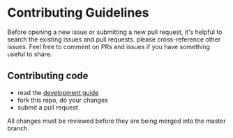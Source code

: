 # Contributing Guidelines

Before opening a new issue or submitting a new pull request, it's helpful to search the existing issues and pull requests. please cross-reference other issues. Feel free to comment on PRs and issues if you have something useful to share.

## Contributing code

* read the [development guide](docs/development.md)
* fork this repo, do your changes
* submit a pull request

All changes must be reviewed before they are being merged into the master branch.
